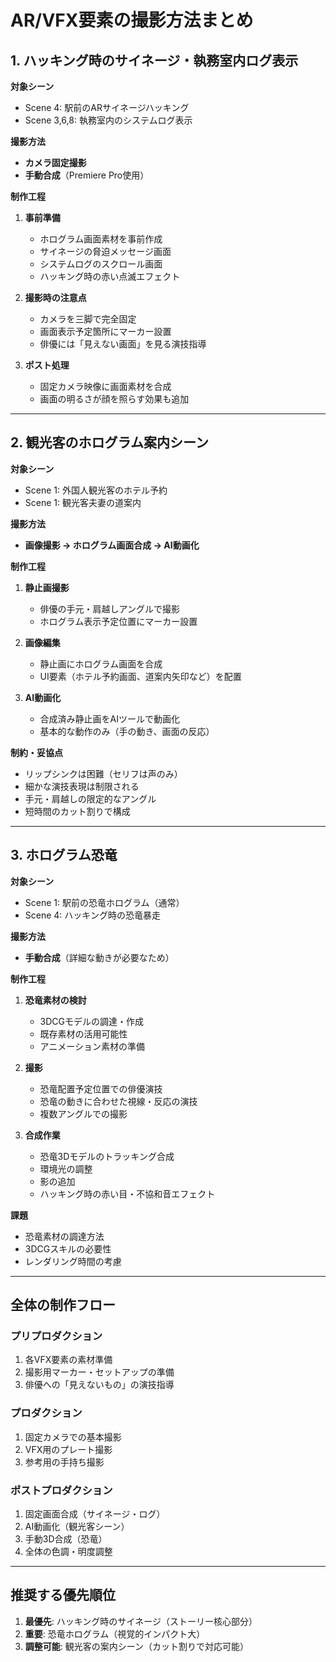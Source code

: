 # AR/VFX要素の撮影方法まとめ

## 1. ハッキング時のサイネージ・執務室内ログ表示

**対象シーン**
- Scene 4: 駅前のARサイネージハッキング
- Scene 3,6,8: 執務室内のシステムログ表示

**撮影方法**
- **カメラ固定撮影**
- **手動合成**（Premiere Pro使用）

**制作工程**
1. **事前準備**
   - ホログラム画面素材を事前作成
   - サイネージの脅迫メッセージ画面
   - システムログのスクロール画面
   - ハッキング時の赤い点滅エフェクト

2. **撮影時の注意点**
   - カメラを三脚で完全固定
   - 画面表示予定箇所にマーカー設置
   - 俳優には「見えない画面」を見る演技指導

3. **ポスト処理**
   - 固定カメラ映像に画面素材を合成
   - 画面の明るさが顔を照らす効果も追加

---

## 2. 観光客のホログラム案内シーン

**対象シーン**
- Scene 1: 外国人観光客のホテル予約
- Scene 1: 観光客夫妻の道案内

**撮影方法**
- **画像撮影 → ホログラム画面合成 → AI動画化**

**制作工程**
1. **静止画撮影**
   - 俳優の手元・肩越しアングルで撮影
   - ホログラム表示予定位置にマーカー設置

2. **画像編集**
   - 静止画にホログラム画面を合成
   - UI要素（ホテル予約画面、道案内矢印など）を配置

3. **AI動画化**
   - 合成済み静止画をAIツールで動画化
   - 基本的な動作のみ（手の動き、画面の反応）

**制約・妥協点**
- リップシンクは困難（セリフは声のみ）
- 細かな演技表現は制限される
- 手元・肩越しの限定的なアングル
- 短時間のカット割りで構成

---

## 3. ホログラム恐竜

**対象シーン**
- Scene 1: 駅前の恐竜ホログラム（通常）
- Scene 4: ハッキング時の恐竜暴走

**撮影方法**
- **手動合成**（詳細な動きが必要なため）

**制作工程**
1. **恐竜素材の検討**
   - 3DCGモデルの調達・作成
   - 既存素材の活用可能性
   - アニメーション素材の準備

2. **撮影**
   - 恐竜配置予定位置での俳優演技
   - 恐竜の動きに合わせた視線・反応の演技
   - 複数アングルでの撮影

3. **合成作業**
   - 恐竜3Dモデルのトラッキング合成
   - 環境光の調整
   - 影の追加
   - ハッキング時の赤い目・不協和音エフェクト

**課題**
- 恐竜素材の調達方法
- 3DCGスキルの必要性
- レンダリング時間の考慮

---

## 全体の制作フロー

### プリプロダクション
1. 各VFX要素の素材準備
2. 撮影用マーカー・セットアップの準備
3. 俳優への「見えないもの」の演技指導

### プロダクション
1. 固定カメラでの基本撮影
2. VFX用のプレート撮影
3. 参考用の手持ち撮影

### ポストプロダクション
1. 固定画面合成（サイネージ・ログ）
2. AI動画化（観光客シーン）
3. 手動3D合成（恐竜）
4. 全体の色調・明度調整

---

## 推奨する優先順位

1. **最優先**: ハッキング時のサイネージ（ストーリー核心部分）
2. **重要**: 恐竜ホログラム（視覚的インパクト大）
3. **調整可能**: 観光客の案内シーン（カット割りで対応可能）